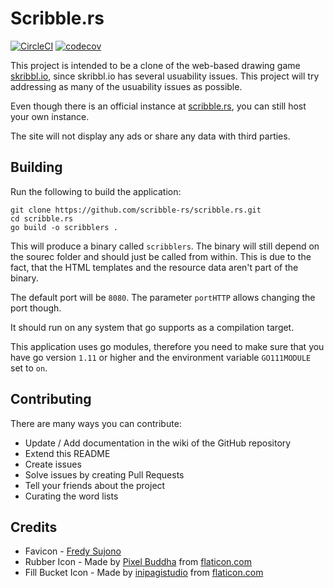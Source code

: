 # Scribble.rs

[![CircleCI](https://circleci.com/gh/scribble-rs/scribble.rs.svg?style=svg)](https://circleci.com/gh/scribble-rs/scribble.rs)
[![codecov](https://codecov.io/gh/scribble-rs/scribble.rs/branch/master/graph/badge.svg)](https://codecov.io/gh/scribble-rs/scribble.rs)

This project is intended to be a clone of the web-based drawing game
[skribbl.io](https://skribbl.io), since skribbl.io has several usuability
issues. This project will try addressing as many of the usuability issues
as possible.

Even though there is an official instance at
[scribble.rs](http://scribble.rs), you can still host your own instance.

The site will not display any ads or share any data with third parties.

## Building

Run the following to build the application:

```shell
git clone https://github.com/scribble-rs/scribble.rs.git
cd scribble.rs
go build -o scribblers .
```

This will produce a binary called `scribblers`. The binary will still depend
on the sourec folder and should just be called from within. This is due to the
fact, that the HTML templates and the resource data aren't part of the binary.

The default port will be `8080`. The parameter `portHTTP` allows changing the
port though.

It should run on any system that go supports as a compilation target.

This application uses go modules, therefore you need to make sure that you
have go version `1.11` or higher and the environment variable `GO111MODULE`
set to `on`.

## Contributing

There are many ways you can contribute:

* Update / Add documentation in the wiki of the GitHub repository
* Extend this README
* Create issues
* Solve issues by creating Pull Requests
* Tell your friends about the project
* Curating the word lists

## Credits

* Favicon - [Fredy Sujono](https://www.iconfinder.com/freud)
* Rubber Icon - Made by [Pixel Buddha](https://www.flaticon.com/authors/pixel-buddha) from [flaticon.com](https://flaticon.com)
* Fill Bucket Icon - Made by [inipagistudio](https://www.flaticon.com/authors/inipagistudio) from [flaticon.com](https://flaticon.com)
